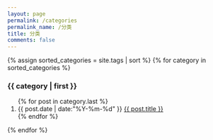 ```yaml
---
layout: page
permalink: /categories
permalink_name: /分类
title: 分类
comments: false
---
```


<section class="container posts-content">
	{% assign sorted_categories = site.tags | sort %}
	{% for category in sorted_categories %}
			<h3>{{ category | first }}</h3>
			<ol class="posts-list" id="{{ category[0] }}">
					{% for post in category.last %}
							<li class="posts-list-item">
									<span class="posts-list-meta">{{ post.date | date:"%Y-%m-%d" }}</span>
									<a class="posts-list-name" href="{{ post.url }}">{{ post.title }}</a>
							</li>
					{% endfor %}
			</ol>
	{% endfor %}
</section>
